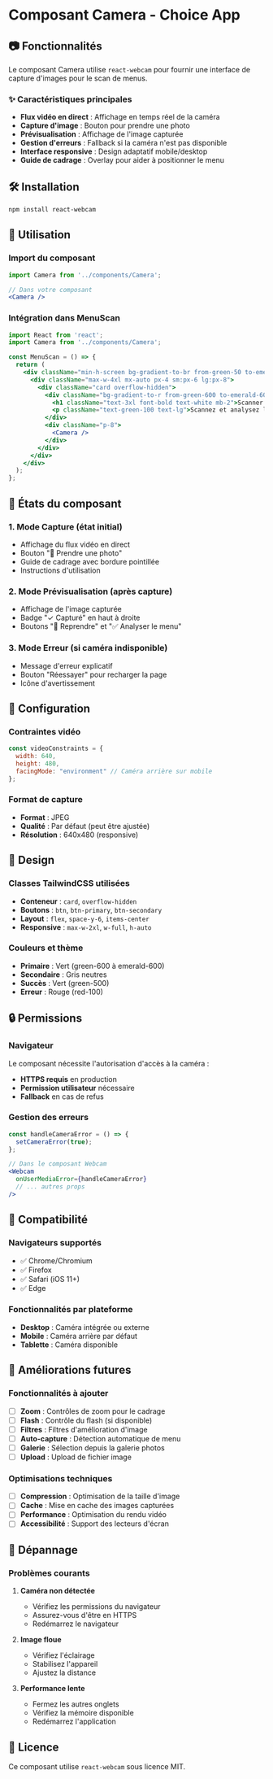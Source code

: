 # Composant Camera - Choice App

## 📷 Fonctionnalités

Le composant Camera utilise `react-webcam` pour fournir une interface de capture d'images pour le scan de menus.

### ✨ Caractéristiques principales

- **Flux vidéo en direct** : Affichage en temps réel de la caméra
- **Capture d'image** : Bouton pour prendre une photo
- **Prévisualisation** : Affichage de l'image capturée
- **Gestion d'erreurs** : Fallback si la caméra n'est pas disponible
- **Interface responsive** : Design adaptatif mobile/desktop
- **Guide de cadrage** : Overlay pour aider à positionner le menu

## 🛠️ Installation

```bash
npm install react-webcam
```

## 📱 Utilisation

### Import du composant
```jsx
import Camera from '../components/Camera';

// Dans votre composant
<Camera />
```

### Intégration dans MenuScan
```jsx
import React from 'react';
import Camera from '../components/Camera';

const MenuScan = () => {
  return (
    <div className="min-h-screen bg-gradient-to-br from-green-50 to-emerald-100 py-8">
      <div className="max-w-4xl mx-auto px-4 sm:px-6 lg:px-8">
        <div className="card overflow-hidden">
          <div className="bg-gradient-to-r from-green-600 to-emerald-600 px-8 py-10">
            <h1 className="text-3xl font-bold text-white mb-2">Scanner de Menu</h1>
            <p className="text-green-100 text-lg">Scannez et analysez les menus de restaurants</p>
          </div>
          <div className="p-8">
            <Camera />
          </div>
        </div>
      </div>
    </div>
  );
};
```

## 🎯 États du composant

### 1. **Mode Capture** (état initial)
- Affichage du flux vidéo en direct
- Bouton "📸 Prendre une photo"
- Guide de cadrage avec bordure pointillée
- Instructions d'utilisation

### 2. **Mode Prévisualisation** (après capture)
- Affichage de l'image capturée
- Badge "✓ Capturé" en haut à droite
- Boutons "🔄 Reprendre" et "✅ Analyser le menu"

### 3. **Mode Erreur** (si caméra indisponible)
- Message d'erreur explicatif
- Bouton "Réessayer" pour recharger la page
- Icône d'avertissement

## 🔧 Configuration

### Contraintes vidéo
```jsx
const videoConstraints = {
  width: 640,
  height: 480,
  facingMode: "environment" // Caméra arrière sur mobile
};
```

### Format de capture
- **Format** : JPEG
- **Qualité** : Par défaut (peut être ajustée)
- **Résolution** : 640x480 (responsive)

## 🎨 Design

### Classes TailwindCSS utilisées
- **Conteneur** : `card`, `overflow-hidden`
- **Boutons** : `btn`, `btn-primary`, `btn-secondary`
- **Layout** : `flex`, `space-y-6`, `items-center`
- **Responsive** : `max-w-2xl`, `w-full`, `h-auto`

### Couleurs et thème
- **Primaire** : Vert (green-600 à emerald-600)
- **Secondaire** : Gris neutres
- **Succès** : Vert (green-500)
- **Erreur** : Rouge (red-100)

## 🔒 Permissions

### Navigateur
Le composant nécessite l'autorisation d'accès à la caméra :
- **HTTPS requis** en production
- **Permission utilisateur** nécessaire
- **Fallback** en cas de refus

### Gestion des erreurs
```jsx
const handleCameraError = () => {
  setCameraError(true);
};

// Dans le composant Webcam
<Webcam
  onUserMediaError={handleCameraError}
  // ... autres props
/>
```

## 📱 Compatibilité

### Navigateurs supportés
- ✅ Chrome/Chromium
- ✅ Firefox
- ✅ Safari (iOS 11+)
- ✅ Edge

### Fonctionnalités par plateforme
- **Desktop** : Caméra intégrée ou externe
- **Mobile** : Caméra arrière par défaut
- **Tablette** : Caméra disponible

## 🚀 Améliorations futures

### Fonctionnalités à ajouter
- [ ] **Zoom** : Contrôles de zoom pour le cadrage
- [ ] **Flash** : Contrôle du flash (si disponible)
- [ ] **Filtres** : Filtres d'amélioration d'image
- [ ] **Auto-capture** : Détection automatique de menu
- [ ] **Galerie** : Sélection depuis la galerie photos
- [ ] **Upload** : Upload de fichier image

### Optimisations techniques
- [ ] **Compression** : Optimisation de la taille d'image
- [ ] **Cache** : Mise en cache des images capturées
- [ ] **Performance** : Optimisation du rendu vidéo
- [ ] **Accessibilité** : Support des lecteurs d'écran

## 🐛 Dépannage

### Problèmes courants

1. **Caméra non détectée**
   - Vérifiez les permissions du navigateur
   - Assurez-vous d'être en HTTPS
   - Redémarrez le navigateur

2. **Image floue**
   - Vérifiez l'éclairage
   - Stabilisez l'appareil
   - Ajustez la distance

3. **Performance lente**
   - Fermez les autres onglets
   - Vérifiez la mémoire disponible
   - Redémarrez l'application

## 📄 Licence

Ce composant utilise `react-webcam` sous licence MIT. 